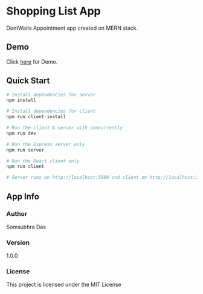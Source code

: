 # Shopping List App

DontWaits Appointment app created on MERN stack.

## Demo

Click [here](https://DontWaits-appointment.herokuapp.com/) for Demo.

## Quick Start

```bash
# Install dependencies for server
npm install

# Install dependencies for client
npm run client-install

# Run the client & server with concurrently
npm run dev

# Run the Express server only
npm run server

# Run the React client only
npm run client

# Server runs on http://localhost:5000 and client on http://localhost:3000
```

## App Info

### Author

Somsubhra Das

### Version

1.0.0

### License

This project is licensed under the MIT License

